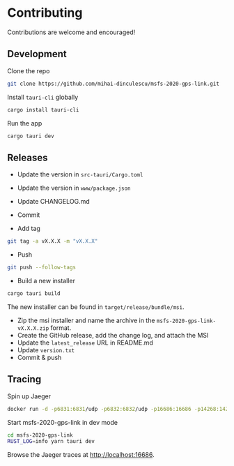 # Contributing

Contributions are welcome and encouraged!

## Development

Clone the repo

```bash
git clone https://github.com/mihai-dinculescu/msfs-2020-gps-link.git
```

Install `tauri-cli` globally

```bash
cargo install tauri-cli
```

Run the app

```bash
cargo tauri dev
```

## Releases

- Update the version in `src-tauri/Cargo.toml`
- Update the version in `www/package.json`
- Update CHANGELOG.md

- Commit
- Add tag

```bash
git tag -a vX.X.X -m "vX.X.X"
```

- Push

```bash
git push --follow-tags
```

- Build a new installer

```bash
cargo tauri build
```

The new installer can be found in `target/release/bundle/msi`.

- Zip the msi installer and name the archive in the `msfs-2020-gps-link-vX.X.X.zip` format.
- Create the GitHub release, add the change log, and attach the MSI
- Update the `latest_release` URL in README.md
- Update `version.txt`
- Commit & push

## Tracing

Spin up Jaeger

```bash
docker run -d -p6831:6831/udp -p6832:6832/udp -p16686:16686 -p14268:14268 jaegertracing/all-in-one:latest
```

Start msfs-2020-gps-link in dev mode

```bash
cd msfs-2020-gps-link
RUST_LOG=info yarn tauri dev
```

Browse the Jaeger traces at <http://localhost:16686>.
